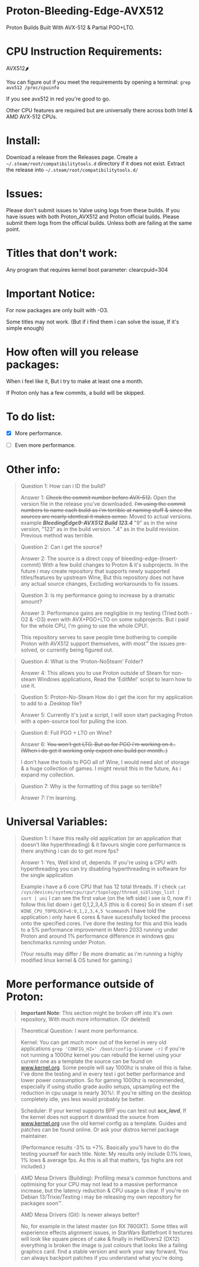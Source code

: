 # Proton-Bleeding-Edge-AVX512
Proton Builds Built With AVX-512 &amp; Partial PGO+LTO.


# CPU Instruction Requirements:
AVX512🌶️

You can figure out if you meet the requirements by opening a terminal:   `grep avx512 /proc/cpuinfo`

If you see avx512 in red you're good to go.

Other CPU features are required but are universally there across both Intel & AMD AVX-512 CPUs.

# Install:

Download a release from the Releases page.
Create a `~/.steam/root/compatibilitytools.d` directory if it does not exist.
Extract the release into `~/.steam/root/compatibilitytools.d/`

# Issues:
Please don't submit issues to Valve using logs from these builds. If you have issues with both Proton_AVX512 and Proton official builds. Please submit them logs from the official builds. Unless both are failing at the same point.


# Titles that don't work:

Any program that requires kernel boot parameter: clearcpuid=304

# Important Notice:
For now packages are only built with -O3.

Some titles may not work. (But if i find them i can solve the issue, If it's simple enough)

# How often will you release packages:
When i feel like it, But i try to make at least one a month.

If Proton only has a few commits, a build will be skipped.

# To do list:

- [X] More performance.

- [ ] Even more performance.

# Other info:

>Question 1: How can i ID the build?
>
>Answer 1: ~~Check the commit number before AVX-512.~~ Open the version file in the release you've downloaded.
>~~I'm using the commit numbers to name each build as i'm terrible at naming stuff & since the sources are nearly identical it makes sense.~~
> Moved to actual versions. example ***BleedingEdge9-AVX512 Build 123.4*** "9" as in the wine version, "123" as in the build version. ".4" as in the build revision. Previous method was terrible.


>Question 2: Can i get the source?
>
>Answer 2: The source is a direct copy of bleeding-edge-(Insert-commit) With a few build changes to Proton & it's subprojects. In the future i may create repository that supports newly supported titles/features by upstream Wine, But this repository does not have any actual source changes, Excluding workarounds to fix issues.


>Question 3: Is my performance going to increase by a dramatic amount?
>
>Answer 3: Performance gains are negligible in my testing (Tried both -O2 & -O3) even with AVX+PGO+LTO on some subprojects. But i paid for the whole CPU, I'm going to use the whole CPU!. 
>
>This repository serves to save people time bothering to compile Proton with AVX512 support themselves, with most™️ the issues pre-solved, or currently being figured out.


>Question 4: What is the 'Proton-NoSteam' Folder?
>
>Answer 4: This allows you to use Proton outside of Steam for non-steam Windows applications, Read the 'EditMe!' script to learn how to use it.

>Question 5: Proton-No-Steam How do i get the icon for my application to add to a .Desktop file?
>
>Answer 5: Currently it's just a script, I will soon start packaging Proton with a open-source tool for pulling the icon.

>Question 6: Full PGO + LTO on Wine?
>
>Answer 6: ~~You won't get LTO. But as for PGO i'm working on it.. (When i do get it working only expect one build per month..)~~
>
> I don't have the tools to PGO all of Wine, I would need alot of storage & a huge collection of games. I might revisit this in the future, As i expand my collection.

>Question 7: Why is the formatting of this page so terrible?
>
>Answer 7: I'm learning.

# Universal Variables:

>Question 1: I have this really old application (or an application that doesn't like hyperthreading) & it favours single core performance is there anything i can do to get more fps?
>
>Answer 1: Yes, Well kind of, depends. If you're using a CPU with hyperthreading you can try disabling hyperthreading in software for the single application
>
>Example i have a 6 core CPU that has 12 total threads. If i check `cat /sys/devices/system/cpu/cpu*/topology/thread_siblings_list | sort | uni` I can see the first value (on the left side) i see is 0, now if i follow this list down i get 0,1,2,3,4,5 (this is 6 cores) So in steam if i set `WINE_CPU_TOPOLOGY=6:0,1,2,3,4,5 %command%` I have told the application i only have 6 cores & have sucessfully locked the process onto the specified cores.
> I've done the testing for this and this leads to a 5% performance improvement in Metro 2033 running under Proton and around 1% performance difference in windows gpu benchmarks running under Proton.
>
>(Your results may differ / Be more dramatic as i'm running a highly modified linux kernel & OS tuned for gaming.)

# More performance outside of Proton:
> **Important Note**: This section might be broken off into it's own repository, With much more information. (Or deleted)

>Theoretical Question: I want more performance.
>
>
>Kernel:
>You can get much more out of the kernel in very old applications
> `grep 'CONFIG_HZ=' /boot/config-$(uname -r)`
>if you're not running a 1000hz kernel you can rebuild the kernel using your current one as a template the source can be found on www.kernel.org. Some people will say 1000hz is snake oil this is false. I've done the testing and in every test i got better performance and lower power consumption. So for gaming 1000hz is recommended, especially if using studio grade audio setups, upsampling ect the reduction in cpu usage is nearly 30%!. If you're sitting on the desktop completely idle, yes less would probably be better.

> Scheduler:
> If your kernel supports BPF you can test out **_scx_lavd_**, If the kernel does not support it download the source from www.kernel.org use the old kernel config as a template. Guides and patches can be found online. Or ask your distros kernel package maintainer. 
>
> (Performance results -3% to +7%. Basically you'll have to do the testing yourself for each title. Note: My results only include 0.1% lows, 1% lows & average fps. As this is all that matters, fps highs are not included.)

> AMD Mesa Drivers (Building):
>Profiling mesa's common functions and optimising for your CPU may not lead to a massive performance increase, but the latency reduction & CPU usage is clear. If you're on Debian 13/Trixie/Testing i may be releasing my own repository for packages soon™️.
>
> AMD Mesa Drivers (Git):
> Is newer always better?
>
> No, for example in the latest master (on RX 7800XT). Some titles will experience effects alignment issues, in StarWars Battlefront II textures will look like square pieces of cake & finally in HellDivers2 (DX12) everything is broken the image is just colours that looks like a failing graphics card. find a stable version and work your way forward, You can always backport patches if you understand what you're doing.
